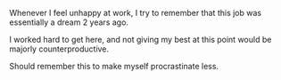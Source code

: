 
Whenever I feel unhappy at work, I try to remember that this job was essentially a dream 2 years ago.

I worked hard to get here, and not giving my best at this point would be majorly counterproductive.


Should remember this to make myself procrastinate less.
